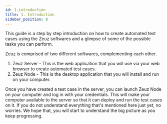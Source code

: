 ```yaml
---
id: 1-introduction
title: 1. Introduction
sidebar_position: 8
---
```


This guide is a step by step introduction on how to create automated test cases
using the Zeuz softwares and a glimpse of some of the possible tasks you can
perform.

Zeuz is comprised of two different softwares, complementing each other.
1. Zeuz Server - This is the web application that you will use via your web
   browser to create automated test cases.
2. Zeuz Node - This is the desktop application that you will install and run on
   your computer.

Once you have created a test case in the server, you can launch Zeuz Node on
your computer and log in with your credentials. This will make your computer
available to the server so that it can deploy and run the test cases on it. If
you do not understand everything that's mentioned here just yet, no worries. We
hope that, you will start to understand the big picture as you keep progressing.
